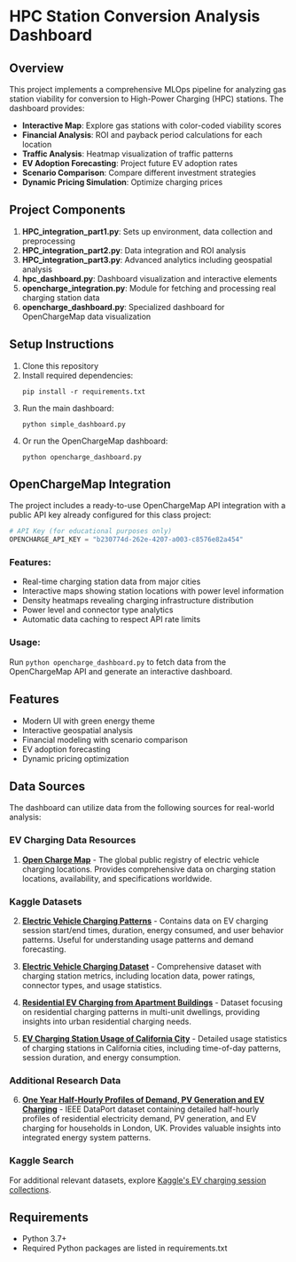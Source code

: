 # HPC Station Conversion Analysis Dashboard

## Overview

This project implements a comprehensive MLOps pipeline for analyzing gas station viability for conversion to High-Power Charging (HPC) stations. The dashboard provides:

- **Interactive Map**: Explore gas stations with color-coded viability scores
- **Financial Analysis**: ROI and payback period calculations for each location
- **Traffic Analysis**: Heatmap visualization of traffic patterns
- **EV Adoption Forecasting**: Project future EV adoption rates
- **Scenario Comparison**: Compare different investment strategies
- **Dynamic Pricing Simulation**: Optimize charging prices

## Project Components

1. **HPC_integration_part1.py**: Sets up environment, data collection and preprocessing
2. **HPC_integration_part2.py**: Data integration and ROI analysis
3. **HPC_integration_part3.py**: Advanced analytics including geospatial analysis
4. **hpc_dashboard.py**: Dashboard visualization and interactive elements
5. **opencharge_integration.py**: Module for fetching and processing real charging station data
6. **opencharge_dashboard.py**: Specialized dashboard for OpenChargeMap data visualization

## Setup Instructions

1. Clone this repository
2. Install required dependencies:
   ```
   pip install -r requirements.txt
   ```
3. Run the main dashboard:
   ```
   python simple_dashboard.py
   ```
4. Or run the OpenChargeMap dashboard:
   ```
   python opencharge_dashboard.py
   ```

## OpenChargeMap Integration

The project includes a ready-to-use OpenChargeMap API integration with a public API key already configured for this class project:

```python
# API Key (for educational purposes only)
OPENCHARGE_API_KEY = "b230774d-262e-4207-a003-c8576e82a454"
```

### Features:
- Real-time charging station data from major cities
- Interactive maps showing station locations with power level information
- Density heatmaps revealing charging infrastructure distribution
- Power level and connector type analytics
- Automatic data caching to respect API rate limits

### Usage:
Run `python opencharge_dashboard.py` to fetch data from the OpenChargeMap API and generate an interactive dashboard.

## Features

- Modern UI with green energy theme
- Interactive geospatial analysis
- Financial modeling with scenario comparison
- EV adoption forecasting
- Dynamic pricing optimization

## Data Sources

The dashboard can utilize data from the following sources for real-world analysis:

### EV Charging Data Resources

1. **[Open Charge Map](https://openchargemap.org/site)** - The global public registry of electric vehicle charging locations. Provides comprehensive data on charging station locations, availability, and specifications worldwide.

### Kaggle Datasets

2. **[Electric Vehicle Charging Patterns](https://www.kaggle.com/datasets/valakhorasani/electric-vehicle-charging-patterns)** - Contains data on EV charging session start/end times, duration, energy consumed, and user behavior patterns. Useful for understanding usage patterns and demand forecasting.

3. **[Electric Vehicle Charging Dataset](https://www.kaggle.com/datasets/michaelbryantds/electric-vehicle-charging-dataset)** - Comprehensive dataset with charging station metrics, including location data, power ratings, connector types, and usage statistics.

4. **[Residential EV Charging from Apartment Buildings](https://www.kaggle.com/datasets/anshtanwar/residential-ev-chargingfrom-apartment-buildings)** - Dataset focusing on residential charging patterns in multi-unit dwellings, providing insights into urban residential charging needs.

5. **[EV Charging Station Usage of California City](https://www.kaggle.com/datasets/venkatsairo4899/ev-charging-station-usage-of-california-city)** - Detailed usage statistics of charging stations in California cities, including time-of-day patterns, session duration, and energy consumption.

### Additional Research Data

6. **[One Year Half-Hourly Profiles of Demand, PV Generation and EV Charging](https://ieee-dataport.org/documents/one-year-half-hourly-profiles-demand-pv-generation-and-ev-charging-household-london-uk)** - IEEE DataPort dataset containing detailed half-hourly profiles of residential electricity demand, PV generation, and EV charging for households in London, UK. Provides valuable insights into integrated energy system patterns.

### Kaggle Search

For additional relevant datasets, explore [Kaggle's EV charging session collections](https://www.kaggle.com/datasets?search=ev+charging+session).

## Requirements

- Python 3.7+
- Required Python packages are listed in requirements.txt

